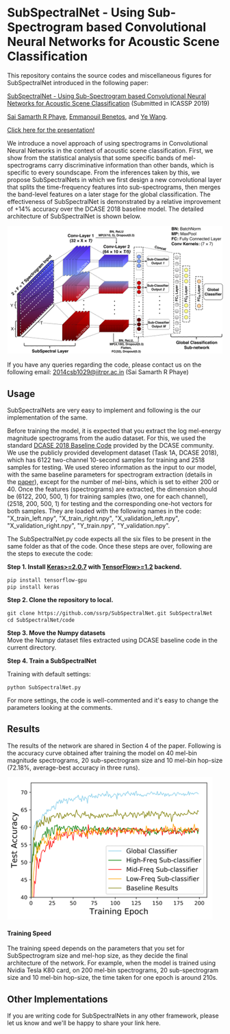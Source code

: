 # SubSpectralNet - Using Sub-Spectrogram based Convolutional Neural Networks for Acoustic Scene Classification

This repository contains the source codes and miscellaneous figures for SubSpectralNet introduced in the following paper:

[SubSpectralNet - Using Sub-Spectrogram based Convolutional Neural Networks for Acoustic Scene Classification](https://arxiv.org/abs/1810.12642) (Submitted in ICASSP 2019) 

[Sai Samarth R Phaye](http://www.saiphaye.com/), [Emmanouil Benetos](http://www.eecs.qmul.ac.uk/~emmanouilb/), and [Ye Wang](https://www.smcnus.org/profile/ye-wang/).

[Click here for the presentation!](https://docs.google.com/presentation/d/1xyvpgGPkdrxgbBbEWvup5sPiajiWRdbQ7CZGd9nW0jY/)

We introduce a novel approach of using spectrograms in Convolutional Neural Networks in the context of acoustic scene classification. First, we show from the statistical analysis that some specific bands of mel-spectrograms carry discriminative information than other bands, which is specific to every soundscape. From the inferences taken by this, we propose SubSpectralNets in which we first design a new convolutional layer that splits the time-frequency features into sub-spectrograms, then merges the band-level features on a later stage for the global classification. The effectiveness of SubSpectralNet is demonstrated by a relative improvement of +14% accuracy over the DCASE 2018 baseline model. The detailed architecture of SubSpectralNet is shown below.

<img src="figures/SubSpectralNet.png" width="600">

If you have any queries regarding the code, please contact us on the following email: 2014csb1029@iitrpr.ac.in (Sai Samarth R Phaye)

## Usage

SubSpectralNets are very easy to implement and following is the our implementation of the same.

Before training the model, it is expected that you extract the log mel-energy magnitude spectrograms from the audio dataset. For this, we used the standard [DCASE 2018 Baseline Code](https://github.com/DCASE-REPO/dcase2018_baseline/) provided by the DCASE community. We use the publicly provided development dataset (Task 1A, DCASE 2018), which has 6122 two-channel 10-second samples for training and 2518 samples for testing. We used stereo information as the input to our model, with the same baseline parameters for spectrogram extraction (details in the [paper](https://arxiv.org/abs/1810.12642)), except for the number of mel-bins, which is set to either 200 or 40. Once the features (spectrograms) are extracted, the dimension should be (6122, 200, 500, 1) for training samples (two, one for each channel), (2518, 200, 500, 1) for testing and the corresponding one-hot vectors for both samples. They are loaded with the following names in the code: "X_train_left.npy", "X_train_right.npy", "X_validation_left.npy", "X_validation_right.npy", "Y_train.npy", "Y_validation.npy".

The SubSpectralNet.py code expects all the six files to be present in the same folder as that of the code. Once these steps are over, following are the steps to execute the code:

**Step 1.
Install [Keras>=2.0.7](https://github.com/fchollet/keras)
with [TensorFlow>=1.2](https://github.com/tensorflow/tensorflow) backend.**
```
pip install tensorflow-gpu
pip install keras
```

**Step 2. Clone the repository to local.**
```
git clone https://github.com/ssrp/SubSpectralNet.git SubSpectralNet
cd SubSpectralNet/code
```

**Step 3. Move the Numpy datasets**  
Move the Numpy dataset files extracted using DCASE baseline code in the current directory.

**Step 4. Train a SubSpectralNet**  

Training with default settings:
```
python SubSpectralNet.py
```
For more settings, the code is well-commented and it's easy to change the parameters looking at the comments. 

## Results
The results of the network are shared in Section 4 of the paper. Following is the accuracy curve obtained after training the model on 40 mel-bin magnitude spectrograms, 20 sub-spectrogram size and 10 mel-bin hop-size (72.18%, average-best accuracy in three runs).

<img src="figures/AccPlot.png" width="480">

#### Training Speed 

The training speed depends on the parameters that you set for SubSpectrogram size and mel-hop size, as they decide the final architecture of the network. For example, when the model is trained using Nvidia Tesla K80 card, on 200 mel-bin spectrograms, 20 sub-spectrogram size and 10 mel-bin hop-size, the time taken for one epoch is around 210s.


## Other Implementations

If you are writing code for SubSpectralNets in any other framework, please let us know and we'll be happy to share your link here.
